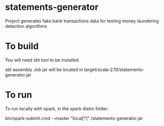 # statements-generator

Project generates fake bank transactions data for testing money laundering detection algorithms

# To build

You will need sbt tool to be installed.

sbt assembly
Job jar will be located in target/scala-2.10/statements-generator.jar

# To run

To run locally with spark, in the spark distro folder:

bin/spark-submit.cmd --master "local[*]" /statements-generator.jar
